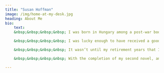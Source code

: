 ```yaml
---
title: "Susan Hoffman"
image: /img/home-at-my-desk.jpg
heading: About Me
bio:
    text: 
    &nbsp;&nbsp;&nbsp;&nbsp; I was born in Hungary among a post-war boom of babies. We boomers were cherished as the hope of a future that promised peace and prosperity. After the war, Hungary was assigned to the eastern bloc of countries under Soviet rule and it wasn’t long before Hungarians rebelled and a wave of immigration landed me in Canada.

    &nbsp;&nbsp;&nbsp;&nbsp; I was lucky enough to have received a good public education and the freedom to become anything I wanted to be. Unfortunately this open-ended potential was too broad to lock me onto any specific path and I spent my twenties trying to ‘find myself’.  I dabbled in art and aesthetics, in design and sales. Finally I dubbed myself an art consultant and built a small business doing corporate and commercial art sales. Apparently this was my calling until my daughter was born, and then what called me was motherhood. 

    &nbsp;&nbsp;&nbsp;&nbsp; It wasn’t until my retirement years that I discovered my true passion ‒ writing. I embraced this pursuit whole heartedly and enrolled at the University of Toronto and went on to earn my Certificate in Creative Writing. My first amateurish attempt at a novel sits securely locked in an archive and serves as a lesson in what not to do as a writer.

    &nbsp;&nbsp;&nbsp;&nbsp; With the completion of my second novel, and a publication of some of my early short stories, I can legitimately call myself a writer.

---
```


